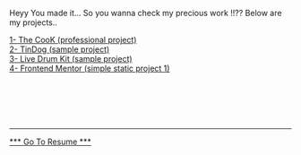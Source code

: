 Heyy You made it...
So you wanna check my precious work !!??
Below are my projects..

[1- The CooK (professional project) ](https://thecook909.github.io/the_cook_menu/index.html) <br>
[2- TinDog (sample project)](https://dadogit-uni.github.io/Live-Web-projects/TinDog-Start-master/) <br>
[3- Live Drum Kit (sample project)](https://dadogit-uni.github.io/Live-Web-projects/Drum-Kit-Starting-Files/) <br>
[4- Frontend Mentor (simple static project 1)](https://dadogit-uni.github.io/Live-Web-projects/qr-code-component-main/index.html) <br><br><br><br><br><br>





_________________________________
[*** Go To Resume *** ](https://dadogit-uni.github.io/CV/)
